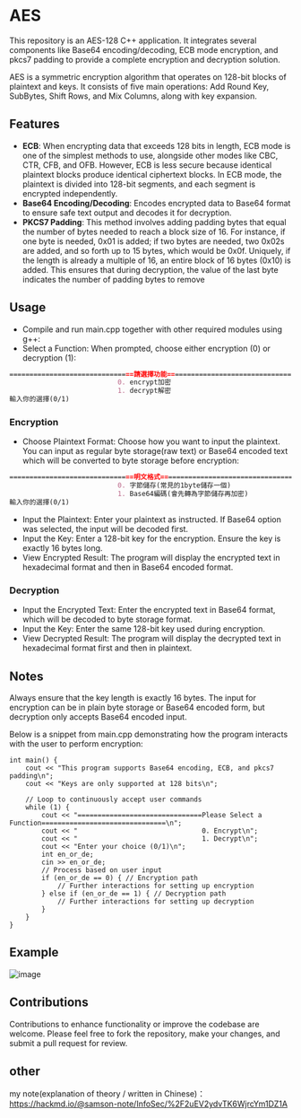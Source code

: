 # AES
This repository is an AES-128 C++ application. It integrates several components like Base64 encoding/decoding, ECB mode encryption, and pkcs7 padding to provide a complete encryption and decryption solution.

AES is a symmetric encryption algorithm that operates on 128-bit blocks of plaintext and keys. It consists of five main operations: Add Round Key, SubBytes, Shift Rows, and Mix Columns, along with key expansion.

## Features
- **ECB**: When encrypting data that exceeds 128 bits in length, ECB mode is one of the simplest methods to use, alongside other modes like CBC, CTR, CFB, and OFB. However, ECB is less secure because identical plaintext blocks produce identical ciphertext blocks. In ECB mode, the plaintext is divided into 128-bit segments, and each segment is encrypted independently.
- **Base64 Encoding/Decoding**: Encodes encrypted data to Base64 format to ensure safe text output and decodes it for decryption.
- **PKCS7 Padding**: This method involves adding padding bytes that equal the number of bytes needed to reach a block size of 16. For instance, if one byte is needed, 0x01 is added; if two bytes are needed, two 0x02s are added, and so forth up to 15 bytes, which would be 0x0f. Uniquely, if the length is already a multiple of 16, an entire block of 16 bytes (0x10) is added. This ensures that during decryption, the value of the last byte indicates the number of padding bytes to remove

## Usage
- Compile and run main.cpp together with other required modules using g++:
- Select a Function:
When prompted, choose either encryption (0) or decryption (1):
```markdown
===============================請選擇功能===============================
                           0. encrypt加密
                           1. decrypt解密
輸入你的選擇(0/1)
```
### Encryption
- Choose Plaintext Format:
Choose how you want to input the plaintext. You can input as regular byte storage(raw text) or Base64 encoded text which will be converted to byte storage before encryption:
```markdown
===============================明文格式=================================
                           0. 字節儲存(常見的1byte儲存一個)
                           1. Base64編碼(會先轉為字節儲存再加密)
輸入你的選擇(0/1)
```
- Input the Plaintext:
Enter your plaintext as instructed. If Base64 option was selected, the input will be decoded first.
- Input the Key:
Enter a 128-bit key for the encryption. Ensure the key is exactly 16 bytes long.
- View Encrypted Result:
The program will display the encrypted text in hexadecimal format and then in Base64 encoded format.
### Decryption
- Input the Encrypted Text:
Enter the encrypted text in Base64 format, which will be decoded to byte storage format.
- Input the Key:
Enter the same 128-bit key used during encryption.
- View Decrypted Result:
The program will display the decrypted text in hexadecimal format first and then in plaintext.
## Notes
Always ensure that the key length is exactly 16 bytes.
The input for encryption can be in plain byte storage or Base64 encoded form, but decryption only accepts Base64 encoded input.

Below is a snippet from main.cpp demonstrating how the program interacts with the user to perform encryption:

```cpp=
int main() {
    cout << "This program supports Base64 encoding, ECB, and pkcs7 padding\n";
    cout << "Keys are only supported at 128 bits\n";

    // Loop to continuously accept user commands
    while (1) {
        cout << "===============================Please Select a Function===============================\n";
        cout << "                               0. Encrypt\n";
        cout << "                               1. Decrypt\n";
        cout << "Enter your choice (0/1)\n";
        int en_or_de;
        cin >> en_or_de;
        // Process based on user input
        if (en_or_de == 0) { // Encryption path
            // Further interactions for setting up encryption
        } else if (en_or_de == 1) { // Decryption path
            // Further interactions for setting up decryption
        }
    }
}
```

## Example
![image](https://github.com/samsonjaw/AES/assets/114964564/adc83c16-9d78-46bd-a5f4-5e7e26090985)

## Contributions
Contributions to enhance functionality or improve the codebase are welcome. Please feel free to fork the repository, make your changes, and submit a pull request for review.

## other
my note(explanation of theory / written in Chinese)：https://hackmd.io/@samson-note/InfoSec/%2F2uEV2ydvTK6WjrcYm1DZ1A
